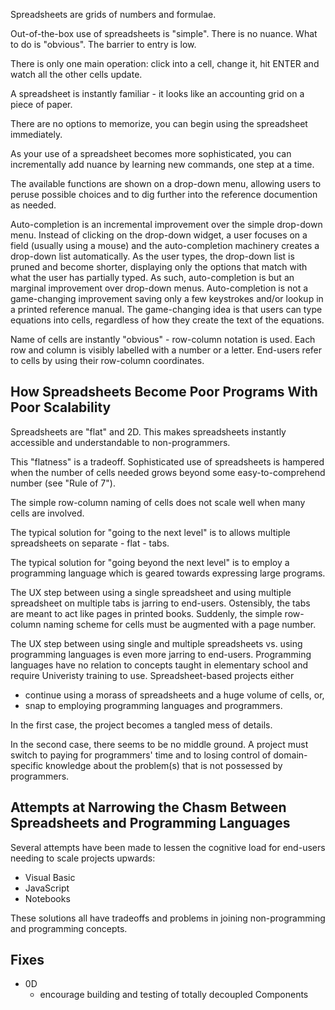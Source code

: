 Spreadsheets are grids of numbers and formulae.

Out-of-the-box use of spreadsheets is "simple".  There is no nuance.  What to do is "obvious".  The barrier to entry is low.  

There is only one main operation: click into a cell, change it, hit ENTER and watch all the other cells update.

A spreadsheet is instantly familiar - it looks like an accounting grid on a piece of paper.

There are no options to memorize, you can begin using the spreadsheet immediately.

As your use of a spreadsheet becomes more sophisticated, you can incrementally add nuance by learning new commands, one step at a time.

The available functions are shown on a drop-down menu, allowing users to peruse possible choices and to dig further into the reference documention as needed.  

Auto-completion is an incremental improvement over the simple drop-down menu.  Instead of  clicking on the drop-down widget, a user focuses on a field (usually using a mouse) and the auto-completion machinery creates a drop-down list automatically.  As the user types, the drop-down list is pruned and become shorter, displaying only the options that match with what the user has partially typed.  As such, auto-completion is but an marginal improvement over drop-down menus.  Auto-completion is not a game-changing improvement saving only a few keystrokes and/or lookup in a printed reference manual.  The game-changing idea is that users can type equations into cells, regardless of how they create the text of the equations.

Name of cells are instantly "obvious" - row-column notation is used.  Each row and column is visibly labelled with a number or a letter.  End-users refer to cells by using their row-column coordinates.

## How Spreadsheets Become Poor Programs With Poor Scalability

Spreadsheets are "flat" and 2D.  This makes spreadsheets instantly accessible and understandable to non-programmers.

This "flatness" is a tradeoff.  Sophisticated use of spreadsheets is hampered when the number of cells needed grows beyond some easy-to-comprehend number (see "Rule of 7").

The simple row-column naming of cells does not scale well when many cells are involved.

The typical solution for "going to the next level" is to allows multiple spreadsheets on separate - flat - tabs.

The typical solution for "going beyond the next level" is to employ a programming language which is geared towards expressing large programs.

The UX step between using a single spreadsheet and using multiple spreadsheet on multiple tabs is jarring to end-users.  Ostensibly, the tabs are meant to act like pages in printed books.  Suddenly, the simple row-column naming scheme for cells must be augmented with a page number.

The UX step between using single and multiple spreadsheets vs. using programming languages is even more jarring to end-users.  Programming languages have no relation to concepts taught in elementary school and require Univeristy training to use.  Spreadsheet-based projects either 
- continue using a morass of spreadsheets and a huge volume of cells, or,
- snap to employing programming languages and programmers.

In the first case, the project becomes a tangled mess of details.

In the second case, there seems to be no middle ground.  A project must switch to paying for programmers' time and to losing control of domain-specific knowledge about the problem(s) that is not possessed by programmers.

## Attempts at Narrowing the Chasm Between Spreadsheets and Programming Languages

Several attempts have been made to lessen the cognitive load for end-users needing to scale projects upwards:
- Visual Basic
- JavaScript
- Notebooks

These solutions all have tradeoffs and problems in joining non-programming and programming concepts.

## Fixes
- 0D
	- encourage building and testing of totally decoupled Components
